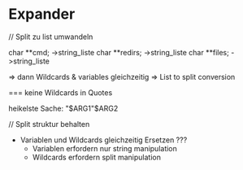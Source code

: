 

# Expander

// Split zu list umwandeln

char	**cmd; 		->string_liste
char	**redirs;	->string_liste
char	**files;	->string_liste

=> dann Wildcards & variables gleichzeitig
=> List to split conversion


=== keine Wildcards in Quotes

heikelste Sache:
"$ARG1"$ARG2

// Split struktur behalten

- Variablen und Wildcards gleichzeitig Ersetzen ???
	- Variablen erfordern nur string manipulation
	- Wildcards erfordern split manipulation



